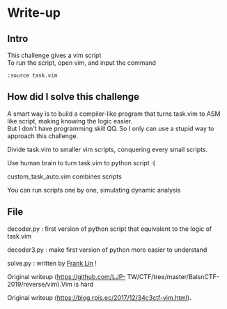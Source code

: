 # Write-up

## Intro  
This challenge gives a vim script  
To run the script, open vim, and input the command  
```  
:source task.vim  
```

## How did I solve this challenge  
A smart way is to build a compiler-like program that turns task.vim to ASM
like script, making knowing the logic easier.  
But I don't have programming skill QQ. So I only can use a stupid way to
approach this challenge.

Divide task.vim to smaller vim scripts, conquering every small scripts.

Use human brain to turn task.vim to python script :(

custom_task_auto.vim combines scripts

You can run scripts one by one, simulating dynamic analysis

## File

decoder.py : first version of python script that equivalent to the logic of
task.vim

decoder3.py : make first version of python more easier to understand

solve.py : written by [Frank Lin](https://github.com/eee4017) !  

Original writeup (https://github.com/LJP-
TW/CTF/tree/master/BalsnCTF-2019/reverse/vim).Vim is hard

Original writeup (https://blog.rpis.ec/2017/12/34c3ctf-vim.html).